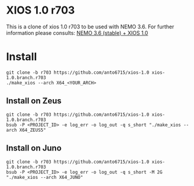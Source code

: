# XIOS 1.0 r703

This is a clone of xios 1.0 r703 to be used with NEMO 3.6.
For further information please consults: [NEMO 3.6 (stable) + XIOS 1.0](https://nemo-related.readthedocs.io/en/latest/compilation_notes/nemo36.html)


# Install

```
git clone -b r703 https://github.com/anto6715/xios-1.0 xios-1.0.branch.r703
./make_xios --arch X64_<YOUR_ARCH>

```

## Install on Zeus

```
git clone -b r703 https://github.com/anto6715/xios-1.0 xios-1.0.branch.r703
bsub -P <PROJECT_ID> -e log_err -o log_out -q s_short "./make_xios --arch X64_ZEUS5"
```

## Install on Juno

```
git clone -b r703 https://github.com/anto6715/xios-1.0 xios-1.0.branch.r703
bsub -P <PROJECT_ID> -e log_err -o log_out -q s_short -M 2G "./make_xios --arch X64_JUNO"
```
